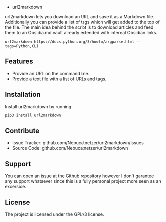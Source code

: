 - url2markdown

url2markdown lets you download an URL and save it as a Markdown file.
Additionally you can provide a list of tags which will get added to the top of
the file. The main idea behind the script is to download articles and feed them
to an Obsidia.md vault already extended with internal Obsidian links.

```
url2markdown https://docs.python.org/3/howto/argparse.html --tags=Python,CLI
```

## Features

- Provide an URL on the command line.
- Provide a text file with a list of URLs and tags.

## Installation

Install url2markdown by running:

```bash
pip3 install url2markdown
```

## Contribute

- Issue Tracker: github.com/Nebucatnetzer/url2markdown/issues
- Source Code: github.com/Nebucatnetzer/url2markdown

## Support

You can open an issue at the Github repository however I don't garantee any
support whatsever since this is a fully personal project more seen as an
excersice.

## License

The project is licensed under the GPLv3 license.
